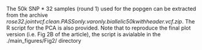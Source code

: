 The 50k SNP * 32 samples (round 1) used for the popgen can be extracted from the archive *rose32.jointvcf.clean.PASSonly.varonly.biallelic50kwithheader.vcf.zip*. The R script for the PCA is also provided.
Note that to reproduce the final plot version (i.e. Fig 2B of the article), the script is avialable in the ./main_figures/Fig2/ directory
